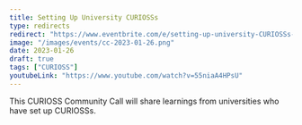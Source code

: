 ```yaml
---
title: Setting Up University CURIOSSs
type: redirects
redirect: "https://www.eventbrite.com/e/setting-up-university-CURIOSSs-tickets-510597269177"
image: "/images/events/cc-2023-01-26.png"
date: 2023-01-26
draft: true
tags: ["CURIOSS"]
youtubeLink: "https://www.youtube.com/watch?v=55niaA4HPsU"
---
```


This CURIOSS Community Call will share learnings from universities who have set up CURIOSSs.